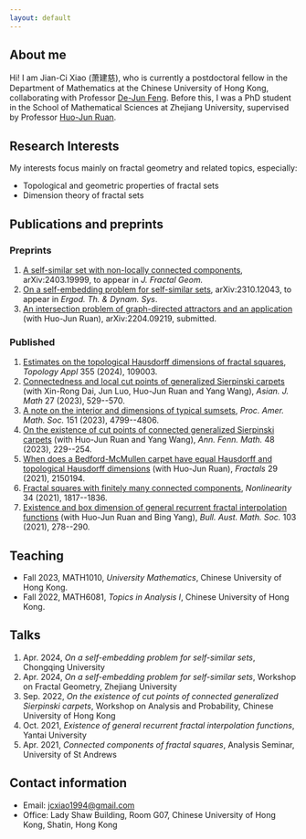 ```yaml
---
layout: default
---
```


## About me

Hi! I am Jian-Ci Xiao (萧建慈), who is currently a postdoctoral fellow in the Department of Mathematics at the Chinese University of Hong Kong, collaborating with Professor [De-Jun Feng](https://www.math.cuhk.edu.hk/~djfeng/). Before this, I was a PhD student in the School of Mathematical Sciences at Zhejiang University, supervised by Professor [Huo-Jun Ruan](https://person.zju.edu.cn/0002379).

## Research Interests

My interests focus mainly on fractal geometry and related topics, especially:
- Topological and geometric properties of fractal sets
- Dimension theory of fractal sets

## Publications and preprints

### Preprints
1. [A self-similar set with non-locally connected components](https://doi.org/10.4171/jfg/148), arXiv:2403.19999, to appear in *J. Fractal Geom.*
2. [On a self-embedding problem for self-similar sets](https://www.cambridge.org/core/journals/ergodic-theory-and-dynamical-systems/article/on-a-selfembedding-problem-for-selfsimilar-sets/A804BD23FA79328818C0A7AF6B71C322#article), arXiv:2310.12043, to appear in *Ergod. Th. & Dynam. Sys*.
3. [An intersection problem of graph-directed attractors and an application](https://arxiv.org/abs/2204.09219) (with Huo-Jun Ruan), arXiv:2204.09219, submitted.

### Published
1. [Estimates on the topological Hausdorff dimensions of fractal squares](https://doi.org/10.1016/j.topol.2024.109003), *Topology Appl* 355 (2024), 109003.
2. [Connectedness and local cut points of generalized Sierpinski carpets](https://dx.doi.org/10.4310/AJM.2023.v27.n4.a4) (with Xin-Rong Dai, Jun Luo, Huo-Jun Ruan and Yang Wang), *Asian. J. Math* 27 (2023), 529--570.
3. [A note on the interior and dimensions of typical sumsets](https://doi.org/10.1090/proc/16500), *Proc. Amer. Math. Soc.* 151 (2023), 4799--4806.
4. [On the existence of cut points of connected generalized Sierpinski carpets](https://doi.org/10.54330/afm.127049) (with Huo-Jun Ruan and Yang Wang), *Ann. Fenn. Math.* 48 (2023), 229--254.
5. [When does a Bedford-McMullen carpet have equal Hausdorff and topological Hausdorff dimensions](https://www.worldscientific.com/doi/abs/10.1142/S0218348X21501942) (with Huo-Jun Ruan), *Fractals* 29 (2021), 2150194.
6. [Fractal squares with finitely many connected components](https://iopscience.iop.org/article/10.1088/1361-6544/abd611), *Nonlinearity* 34 (2021), 1817--1836. 
7. [Existence and box dimension of general recurrent fractal interpolation functions](https://doi.org/10.1017/S0004972720001045) (with Huo-Jun Ruan and Bing Yang), *Bull. Aust. Math. Soc.* 103 (2021), 278--290.

## Teaching

- Fall 2023, MATH1010, _University Mathematics_, Chinese University of Hong Kong.
- Fall 2022, MATH6081, _Topics in Analysis I_, Chinese University of Hong Kong.

## Talks

1. Apr. 2024, _On a self-embedding problem for self-similar sets_, Chongqing University
2. Apr. 2024, _On a self-embedding problem for self-similar sets_, Workshop on Fractal Geometry, Zhejiang University
3. Sep. 2022, _On the existence of cut points of connected generalized Sierpinski carpets_, Workshop on Analysis and Probability, Chinese University of Hong Kong
4. Oct. 2021, _Existence of general recurrent fractal interpolation functions_, Yantai University
5. Apr. 2021, _Connected components of fractal squares_, Analysis Seminar, University of St Andrews


## Contact information

- Email: jcxiao1994@gmail.com
- Office: Lady Shaw Building, Room G07, Chinese University of Hong Kong, Shatin, Hong Kong
